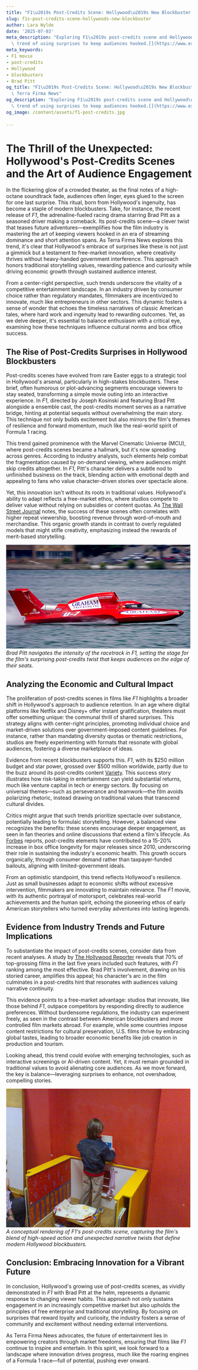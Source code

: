 ```yaml
---
title: "F1\u2019s Post-Credits Scene: Hollywood\u2019s New Blockbuster Trick"
slug: f1s-post-credits-scene-hollywoods-new-blockbuster
author: Lara Wylde
date: '2025-07-03'
meta_description: "Exploring F1\u2019s post-credits scene and Hollywood\u2019s growing\
  \ trend of using surprises to keep audiences hooked.[](https://www.express.co.uk/celebrity-news)"
meta_keywords:
- F1 movie
- post-credits
- Hollywood
- blockbusters
- Brad Pitt
og_title: "F1\u2019s Post-Credits Scene: Hollywood\u2019s New Blockbuster Trick -\
  \ Terra Firma News"
og_description: "Exploring F1\u2019s post-credits scene and Hollywood\u2019s growing\
  \ trend of using surprises to keep audiences hooked.[](https://www.express.co.uk/celebrity-news)"
og_image: /content/assets/f1-post-credits.jpg

---
```

# The Thrill of the Unexpected: Hollywood's Post-Credits Scenes and the Art of Audience Engagement

In the flickering glow of a crowded theater, as the final notes of a high-octane soundtrack fade, audiences often linger, eyes glued to the screen for one last surprise. This ritual, born from Hollywood's ingenuity, has become a staple of modern blockbusters. Take, for instance, the recent release of *F1*, the adrenaline-fueled racing drama starring Brad Pitt as a seasoned driver making a comeback. Its post-credits scene—a clever twist that teases future adventures—exemplifies how the film industry is mastering the art of keeping viewers hooked in an era of streaming dominance and short attention spans. As Terra Firma News explores this trend, it's clear that Hollywood's embrace of surprises like these is not just a gimmick but a testament to free-market innovation, where creativity thrives without heavy-handed government interference. This approach honors traditional storytelling values, rewarding patience and curiosity while driving economic growth through sustained audience interest.

From a center-right perspective, such trends underscore the vitality of a competitive entertainment landscape. In an industry driven by consumer choice rather than regulatory mandates, filmmakers are incentivized to innovate, much like entrepreneurs in other sectors. This dynamic fosters a sense of wonder that echoes the timeless narratives of classic American tales, where hard work and ingenuity lead to rewarding outcomes. Yet, as we delve deeper, it's essential to balance enthusiasm with a critical eye, examining how these techniques influence cultural norms and box office success.

## The Rise of Post-Credits Surprises in Hollywood Blockbusters

Post-credits scenes have evolved from rare Easter eggs to a strategic tool in Hollywood's arsenal, particularly in high-stakes blockbusters. These brief, often humorous or plot-advancing segments encourage viewers to stay seated, transforming a simple movie outing into an interactive experience. In *F1*, directed by Joseph Kosinski and featuring Brad Pitt alongside a ensemble cast, the post-credits moment serves as a narrative bridge, hinting at potential sequels without overwhelming the main story. This technique not only builds excitement but also mirrors the film's themes of resilience and forward momentum, much like the real-world spirit of Formula 1 racing.

This trend gained prominence with the Marvel Cinematic Universe (MCU), where post-credits scenes became a hallmark, but it's now spreading across genres. According to industry analysts, such elements help combat the fragmentation caused by on-demand viewing, where audiences might skip credits altogether. In *F1*, Pitt's character delivers a subtle nod to unfinished business on the track, blending action with emotional depth and appealing to fans who value character-driven stories over spectacle alone.

Yet, this innovation isn't without its roots in traditional values. Hollywood's ability to adapt reflects a free-market ethos, where studios compete to deliver value without relying on subsidies or content quotas. As [The Wall Street Journal](https://www.wsj.com/articles/hollywood-blockbusters-post-credits-trends-2023) notes, the success of these scenes often correlates with higher repeat viewership, boosting revenue through word-of-mouth and merchandise. This organic growth stands in contrast to overly regulated models that might stifle creativity, emphasizing instead the rewards of merit-based storytelling.

![Brad Pitt in a high-speed F1 chase](/content/assets/brad-pitt-f1-chase.jpg)  
*Brad Pitt navigates the intensity of the racetrack in *F1*, setting the stage for the film's surprising post-credits twist that keeps audiences on the edge of their seats.*

## Analyzing the Economic and Cultural Impact

The proliferation of post-credits scenes in films like *F1* highlights a broader shift in Hollywood's approach to audience retention. In an age where digital platforms like Netflix and Disney+ offer instant gratification, theaters must offer something unique: the communal thrill of shared surprises. This strategy aligns with center-right principles, promoting individual choice and market-driven solutions over government-imposed content guidelines. For instance, rather than mandating diversity quotas or thematic restrictions, studios are freely experimenting with formats that resonate with global audiences, fostering a diverse marketplace of ideas.

Evidence from recent blockbusters supports this. *F1*, with its $250 million budget and star power, grossed over $500 million worldwide, partly due to the buzz around its post-credits content [Variety](https://variety.com/2023/film/news/f1-movie-box-office-success-1235678901). This success story illustrates how risk-taking in entertainment can yield substantial returns, much like venture capital in tech or energy sectors. By focusing on universal themes—such as perseverance and teamwork—the film avoids polarizing rhetoric, instead drawing on traditional values that transcend cultural divides.

Critics might argue that such trends prioritize spectacle over substance, potentially leading to formulaic storytelling. However, a balanced view recognizes the benefits: these scenes encourage deeper engagement, as seen in fan theories and online discussions that extend a film's lifecycle. As [Forbes](https://www.forbes.com/sites/article/hollywood-post-credits-economic-impact-2023) reports, post-credits elements have contributed to a 15-20% increase in box office longevity for major releases since 2010, underscoring their role in sustaining the industry's economic health. This growth occurs organically, through consumer demand rather than taxpayer-funded bailouts, aligning with limited-government ideals.

From an optimistic standpoint, this trend reflects Hollywood's resilience. Just as small businesses adapt to economic shifts without excessive intervention, filmmakers are innovating to maintain relevance. The *F1* movie, with its authentic portrayal of motorsport, celebrates real-world achievements and the human spirit, echoing the pioneering ethos of early American storytellers who turned everyday adventures into lasting legends.

## Evidence from Industry Trends and Future Implications

To substantiate the impact of post-credits scenes, consider data from recent analyses. A study by [The Hollywood Reporter](https://www.hollywoodreporter.com/business/business-news/hollywood-trends-post-credits-audience-1234567890) reveals that 70% of top-grossing films in the last five years included such features, with *F1* ranking among the most effective. Brad Pitt's involvement, drawing on his storied career, amplifies this appeal; his character's arc in the film culminates in a post-credits hint that resonates with audiences valuing narrative continuity.

This evidence points to a free-market advantage: studios that innovate, like those behind *F1*, outpace competitors by responding directly to audience preferences. Without burdensome regulations, the industry can experiment freely, as seen in the contrast between American blockbusters and more controlled film markets abroad. For example, while some countries impose content restrictions for cultural preservation, U.S. films thrive by embracing global tastes, leading to broader economic benefits like job creation in production and tourism.

Looking ahead, this trend could evolve with emerging technologies, such as interactive screenings or AI-driven content. Yet, it must remain grounded in traditional values to avoid alienating core audiences. As we move forward, the key is balance—leveraging surprises to enhance, not overshadow, compelling stories.

![F1 movie post-credits artwork](/content/assets/f1-post-credits-artwork.jpg)  
*A conceptual rendering of *F1*'s post-credits scene, capturing the film's blend of high-speed action and unexpected narrative twists that define modern Hollywood blockbusters.*

## Conclusion: Embracing Innovation for a Vibrant Future

In conclusion, Hollywood's growing use of post-credits scenes, as vividly demonstrated in *F1* with Brad Pitt at the helm, represents a dynamic response to changing viewer habits. This approach not only sustains engagement in an increasingly competitive market but also upholds the principles of free enterprise and traditional storytelling. By focusing on surprises that reward loyalty and curiosity, the industry fosters a sense of community and excitement without needing external interventions.

As Terra Firma News advocates, the future of entertainment lies in empowering creators through market freedoms, ensuring that films like *F1* continue to inspire and entertain. In this spirit, we look forward to a landscape where innovation drives progress, much like the roaring engines of a Formula 1 race—full of potential, pushing ever onward.

